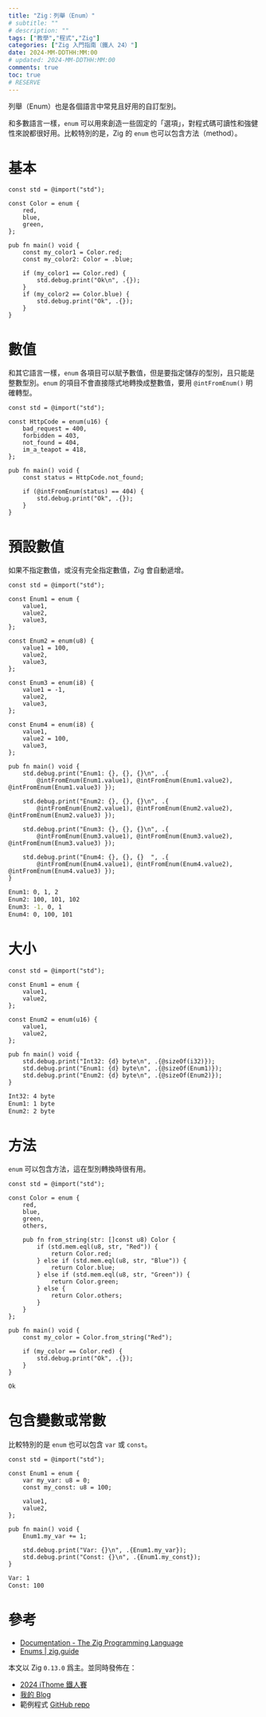 ```yaml
---
title: "Zig：列舉（Enum）"
# subtitle: ""
# description: ""
tags: ["教學","程式","Zig"]
categories: ["Zig 入門指南（鐵人 24）"]
date: 2024-MM-DDTHH:MM:00
# updated: 2024-MM-DDTHH:MM:00
comments: true
toc: true
# RESERVE
---
```


列舉（Enum）也是各個語言中常見且好用的自訂型別。

<!-- more -->

和多數語言一樣，`enum` 可以用來創造一些固定的「選項」，對程式碼可讀性和強健性來說都很好用。比較特別的是，Zig 的 `enum` 也可以包含方法（method）。

# 基本

```zig
const std = @import("std");

const Color = enum {
    red,
    blue,
    green,
};

pub fn main() void {
    const my_color1 = Color.red;
    const my_color2: Color = .blue;

    if (my_color1 == Color.red) {
        std.debug.print("Ok\n", .{});
    }
    if (my_color2 == Color.blue) {
        std.debug.print("Ok", .{});
    }
}

```

# 數值

和其它語言一樣，`enum` 各項目可以賦予數值，但是要指定儲存的型別，且只能是整數型別。`enum` 的項目不會直接隱式地轉換成整數值，要用 `@intFromEnum()` 明確轉型。

```zig
const std = @import("std");

const HttpCode = enum(u16) {
    bad_request = 400,
    forbidden = 403,
    not_found = 404,
    im_a_teapot = 418,
};

pub fn main() void {
    const status = HttpCode.not_found;

    if (@intFromEnum(status) == 404) {
        std.debug.print("Ok", .{});
    }
}
```

# 預設數值

如果不指定數值，或沒有完全指定數值，Zig 會自動遞增。

```zig
const std = @import("std");

const Enum1 = enum {
    value1,
    value2,
    value3,
};

const Enum2 = enum(u8) {
    value1 = 100,
    value2,
    value3,
};

const Enum3 = enum(i8) {
    value1 = -1,
    value2,
    value3,
};

const Enum4 = enum(i8) {
    value1,
    value2 = 100,
    value3,
};

pub fn main() void {
    std.debug.print("Enum1: {}, {}, {}\n", .{
        @intFromEnum(Enum1.value1), @intFromEnum(Enum1.value2), @intFromEnum(Enum1.value3) });

    std.debug.print("Enum2: {}, {}, {}\n", .{
        @intFromEnum(Enum2.value1), @intFromEnum(Enum2.value2), @intFromEnum(Enum2.value3) });

    std.debug.print("Enum3: {}, {}, {}\n", .{
        @intFromEnum(Enum3.value1), @intFromEnum(Enum3.value2), @intFromEnum(Enum3.value3) });

    std.debug.print("Enum4: {}, {}, {}  ", .{
        @intFromEnum(Enum4.value1), @intFromEnum(Enum4.value2), @intFromEnum(Enum4.value3) });
}
```

```bash
Enum1: 0, 1, 2
Enum2: 100, 101, 102
Enum3: -1, 0, 1
Enum4: 0, 100, 101
```

# 大小

```zig
const std = @import("std");

const Enum1 = enum {
    value1,
    value2,
};

const Enum2 = enum(u16) {
    value1,
    value2,
};

pub fn main() void {
    std.debug.print("Int32: {d} byte\n", .{@sizeOf(i32)});
    std.debug.print("Enum1: {d} byte\n", .{@sizeOf(Enum1)});
    std.debug.print("Enum2: {d} byte\n", .{@sizeOf(Enum2)});
}
```

```bash
Int32: 4 byte
Enum1: 1 byte
Enum2: 2 byte
```

# 方法

`enum` 可以包含方法，這在型別轉換時很有用。

```zig
const std = @import("std");

const Color = enum {
    red,
    blue,
    green,
    others,

    pub fn from_string(str: []const u8) Color {
        if (std.mem.eql(u8, str, "Red")) {
            return Color.red;
        } else if (std.mem.eql(u8, str, "Blue")) {
            return Color.blue;
        } else if (std.mem.eql(u8, str, "Green")) {
            return Color.green;
        } else {
            return Color.others;
        }
    }
};

pub fn main() void {
    const my_color = Color.from_string("Red");

    if (my_color == Color.red) {
        std.debug.print("Ok", .{});
    }
}
```

```bash
Ok
```

# 包含變數或常數

比較特別的是 `enum` 也可以包含 `var` 或 `const`。

```zig
const std = @import("std");

const Enum1 = enum {
    var my_var: u8 = 0;
    const my_const: u8 = 100;

    value1,
    value2,
};

pub fn main() void {
    Enum1.my_var += 1;

    std.debug.print("Var: {}\n", .{Enum1.my_var});
    std.debug.print("Const: {}\n", .{Enum1.my_const});
}
```

```bash
Var: 1
Const: 100
```

# 參考

- [Documentation - The Zig Programming Language](https://ziglang.org/documentation/0.13.0/#enum)
- [Enums | zig.guide](https://zig.guide/language-basics/enums)

本文以 Zig `0.13.0` 爲主。並同時發佈在：

- [2024 iThome 鐵人賽](https://ithelp.ithome.com.tw/users/20151756/ironman/7460)
- [我的 Blog](https://ziteh.github.io/categories/Zig-入門指南（鐵人-24）/)
- 範例程式 [GitHub repo](https://github.com/ziteh/zig-learn-it24)
